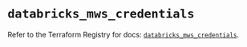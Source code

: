 # `databricks_mws_credentials`

Refer to the Terraform Registry for docs: [`databricks_mws_credentials`](https://registry.terraform.io/providers/databricks/databricks/1.52.0/docs/resources/mws_credentials).

